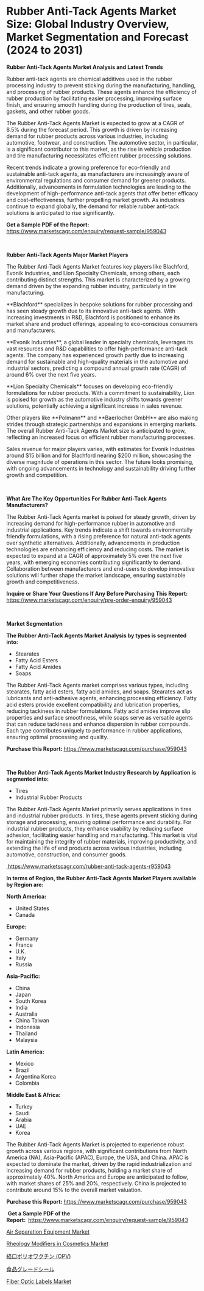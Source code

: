 <p><h1>Rubber Anti-Tack Agents Market Size: Global Industry Overview, Market Segmentation and Forecast (2024 to 2031)</h1></p><p><strong>Rubber Anti-Tack Agents Market Analysis and Latest Trends</strong></p>
<p><p>Rubber anti-tack agents are chemical additives used in the rubber processing industry to prevent sticking during the manufacturing, handling, and processing of rubber products. These agents enhance the efficiency of rubber production by facilitating easier processing, improving surface finish, and ensuring smooth handling during the production of tires, seals, gaskets, and other rubber goods.</p><p>The Rubber Anti-Tack Agents Market is expected to grow at a CAGR of 8.5% during the forecast period. This growth is driven by increasing demand for rubber products across various industries, including automotive, footwear, and construction. The automotive sector, in particular, is a significant contributor to this market, as the rise in vehicle production and tire manufacturing necessitates efficient rubber processing solutions.</p><p>Recent trends indicate a growing preference for eco-friendly and sustainable anti-tack agents, as manufacturers are increasingly aware of environmental regulations and consumer demand for greener products. Additionally, advancements in formulation technologies are leading to the development of high-performance anti-tack agents that offer better efficacy and cost-effectiveness, further propelling market growth. As industries continue to expand globally, the demand for reliable rubber anti-tack solutions is anticipated to rise significantly.</p></p>
<p><strong>Get a Sample PDF of the Report:&nbsp;</strong> <a href="https://www.marketscagr.com/enquiry/request-sample/959043">https://www.marketscagr.com/enquiry/request-sample/959043</a></p>
<p>&nbsp;</p>
<p><strong>Rubber Anti-Tack Agents Major Market Players</strong></p>
<p><p>The Rubber Anti-Tack Agents Market features key players like Blachford, Evonik Industries, and Lion Specialty Chemicals, among others, each contributing distinct strengths. This market is characterized by a growing demand driven by the expanding rubber industry, particularly in tire manufacturing.</p><p>**Blachford** specializes in bespoke solutions for rubber processing and has seen steady growth due to its innovative anti-tack agents. With increasing investments in R&D, Blachford is positioned to enhance its market share and product offerings, appealing to eco-conscious consumers and manufacturers.</p><p>**Evonik Industries**, a global leader in specialty chemicals, leverages its vast resources and R&D capabilities to offer high-performance anti-tack agents. The company has experienced growth partly due to increasing demand for sustainable and high-quality materials in the automotive and industrial sectors, predicting a compound annual growth rate (CAGR) of around 6% over the next five years.</p><p>**Lion Specialty Chemicals** focuses on developing eco-friendly formulations for rubber products. With a commitment to sustainability, Lion is poised for growth as the automotive industry shifts towards greener solutions, potentially achieving a significant increase in sales revenue.</p><p>Other players like **Polmann** and **Baerlocher GmbH** are also making strides through strategic partnerships and expansions in emerging markets. The overall Rubber Anti-Tack Agents Market size is anticipated to grow, reflecting an increased focus on efficient rubber manufacturing processes.</p><p>Sales revenue for major players varies, with estimates for Evonik Industries around $15 billion and for Blachford nearing $200 million, showcasing the diverse magnitude of operations in this sector. The future looks promising, with ongoing advancements in technology and sustainability driving further growth and competition.</p></p>
<p>&nbsp;</p>
<p><strong>What Are The Key Opportunities For Rubber Anti-Tack Agents Manufacturers?</strong></p>
<p><p>The Rubber Anti-Tack Agents market is poised for steady growth, driven by increasing demand for high-performance rubber in automotive and industrial applications. Key trends indicate a shift towards environmentally friendly formulations, with a rising preference for natural anti-tack agents over synthetic alternatives. Additionally, advancements in production technologies are enhancing efficiency and reducing costs. The market is expected to expand at a CAGR of approximately 5% over the next five years, with emerging economies contributing significantly to demand. Collaboration between manufacturers and end-users to develop innovative solutions will further shape the market landscape, ensuring sustainable growth and competitiveness.</p></p>
<p><strong>Inquire or Share Your Questions If Any Before Purchasing This Report:</strong> <a href="https://www.marketscagr.com/enquiry/pre-order-enquiry/959043">https://www.marketscagr.com/enquiry/pre-order-enquiry/959043</a></p>
<p>&nbsp;</p>
<p><strong>Market Segmentation</strong></p>
<p><strong>The Rubber Anti-Tack Agents Market Analysis by types is segmented into:</strong></p>
<p><ul><li>Stearates</li><li>Fatty Acid Esters</li><li>Fatty Acid Amides</li><li>Soaps</li></ul></p>
<p><p>The Rubber Anti-Tack Agents market comprises various types, including stearates, fatty acid esters, fatty acid amides, and soaps. Stearates act as lubricants and anti-adhesive agents, enhancing processing efficiency. Fatty acid esters provide excellent compatibility and lubrication properties, reducing tackiness in rubber formulations. Fatty acid amides improve slip properties and surface smoothness, while soaps serve as versatile agents that can reduce tackiness and enhance dispersion in rubber compounds. Each type contributes uniquely to performance in rubber applications, ensuring optimal processing and quality.</p></p>
<p><strong>Purchase this Report:&nbsp;</strong><a href="https://www.marketscagr.com/purchase/959043">https://www.marketscagr.com/purchase/959043</a></p>
<p>&nbsp;</p>
<p><strong>The Rubber Anti-Tack Agents Market Industry Research by Application is segmented into:</strong></p>
<p><ul><li>Tires</li><li>Industrial Rubber Products</li></ul></p>
<p><p>The Rubber Anti-Tack Agents Market primarily serves applications in tires and industrial rubber products. In tires, these agents prevent sticking during storage and processing, ensuring optimal performance and durability. For industrial rubber products, they enhance usability by reducing surface adhesion, facilitating easier handling and manufacturing. This market is vital for maintaining the integrity of rubber materials, improving productivity, and extending the life of end products across various industries, including automotive, construction, and consumer goods.</p></p>
<p><a href="https://www.marketscagr.com/rubber-anti-tack-agents-r959043">&nbsp;https://www.marketscagr.com/rubber-anti-tack-agents-r959043</a></p>
<p><strong>In terms of Region, the Rubber Anti-Tack Agents Market Players available by Region are:</strong></p>
<p>
    <p> <strong> North America: </strong>
        <ul>
            <li>United States</li>
            <li>Canada</li>
        </ul>
        </p> 
    <p> <strong> Europe: </strong>
        <ul>
            <li>Germany</li>
            <li>France</li>
            <li>U.K.</li>
            <li>Italy</li>
            <li>Russia</li>
        </ul>
        </p> 
    <p> <strong> Asia-Pacific: </strong>
        <ul>
            <li>China</li>
            <li>Japan</li>
            <li>South Korea</li>
            <li>India</li>
            <li>Australia</li>
            <li>China Taiwan</li>
            <li>Indonesia</li>
            <li>Thailand</li>
            <li>Malaysia</li>
        </ul>
        </p> 
    <p> <strong> Latin America: </strong>
        <ul>
            <li>Mexico</li>
            <li>Brazil</li>
            <li>Argentina Korea</li>
            <li>Colombia</li>
        </ul>
        </p> 
    <p> <strong> Middle East & Africa: </strong>
        <ul>
            <li>Turkey</li>
            <li>Saudi</li>
            <li>Arabia</li>
            <li>UAE</li>
            <li>Korea</li>
        </ul>
    </p>
    </p>
<p><p>The Rubber Anti-Tack Agents Market is projected to experience robust growth across various regions, with significant contributions from North America (NA), Asia-Pacific (APAC), Europe, the USA, and China. APAC is expected to dominate the market, driven by the rapid industrialization and increasing demand for rubber products, holding a market share of approximately 40%. North America and Europe are anticipated to follow, with market shares of 25% and 20%, respectively. China is projected to contribute around 15% to the overall market valuation.</p></p>
<p><strong>Purchase this Report: </strong><a href="https://www.marketscagr.com/purchase/959043">https://www.marketscagr.com/purchase/959043</a></p>
<p>&nbsp;<strong>Get a Sample PDF of the Report:&nbsp;&nbsp;</strong><a href="https://www.marketscagr.com/enquiry/request-sample/959043">https://www.marketscagr.com/enquiry/request-sample/959043</a></p>
<p><strong></strong></p>
<p><p><a href="https://medium.com/@billyrice626/the-air-separation-equipment-industry-analysis-report-offers-a-comprehensive-and-current-5cc700c226c7">Air Separation Equipment Market</a></p><p><a href="https://www.linkedin.com/pulse/rheology-modifiers-cosmetics-market-global-insights-regional-ifytf?trackingId=iadOF12PTP%2BF7thg54eP3g%3D%3D">Rheology Modifiers in Cosmetics Market</a></p><p><a href="https://medium.com/@olyy49keyt/%E3%82%AA%E3%83%BC%E3%83%A9%E3%83%AB%E3%83%9D%E3%83%AA%E3%82%AA%E3%83%AF%E3%82%AF%E3%83%81%E3%83%B3-opv-%E5%B8%82%E5%A0%B4%E3%81%AE%E8%A6%8F%E6%A8%A1-%E6%88%90%E9%95%B7%E3%83%88%E3%83%AC%E3%83%B3%E3%83%89-%E6%A5%AD%E7%95%8C%E5%88%86%E6%9E%90-%E3%82%BF%E3%82%A4%E3%83%97%E5%88%A5-%E7%94%A8%E9%80%94%E5%88%A5-%E3%81%8A%E3%82%88%E3%81%B32024%E5%B9%B4%E3%81%8B%E3%82%892031%E5%B9%B4%E3%81%BE%E3%81%A7%E3%81%AE%E4%BA%88%E6%B8%AC-c46145259fe0">経口ポリオワクチン (OPV)</a></p><p><a href="https://medium.com/@olyy49keyt/food-grade-seal-market-%E3%81%AE%E3%82%B0%E3%83%AD%E3%83%BC%E3%83%90%E3%83%AB%E5%B8%82%E5%A0%B4%E6%A6%82%E8%A6%81%E3%81%AF-%E4%B8%96%E7%95%8C%E3%81%8A%E3%82%88%E3%81%B3%E4%B8%BB%E8%A6%81%E5%B8%82%E5%A0%B4%E3%81%AB%E3%81%8A%E3%81%91%E3%82%8B%E6%A5%AD%E7%95%8C%E3%81%AB%E5%BD%B1%E9%9F%BF%E3%82%92%E4%B8%8E%E3%81%88%E3%82%8B%E4%B8%BB%E8%A6%81%E3%81%AA%E3%83%88%E3%83%AC%E3%83%B3%E3%83%89%E3%81%AB%E3%81%A4%E3%81%84%E3%81%A6-%E7%8B%AC%E8%87%AA%E3%81%AE%E8%A6%96%E7%82%B9%E3%82%92%E6%8F%90%E4%BE%9B%E3%81%97%E3%81%BE%E3%81%99-1e57a0ac093f">食品グレードシール</a></p><p><a href="https://issuu.com/reportprime-2/docs/fiber-optic-labels-market-size-2030_a190982890b5fd">Fiber Optic Labels Market</a></p></p>